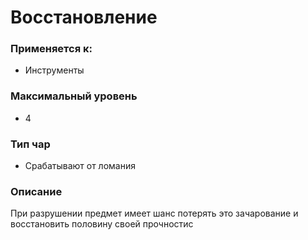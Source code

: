 # Восстановление

### Применяется к:

* Инструменты

### Максимальный уровень&#x20;

* 4

### Тип чар

* Срабатывают от ломания

### Описание

При разрушении предмет имеет шанс потерять это зачарование и восстановить половину своей прочностис&#x20;
